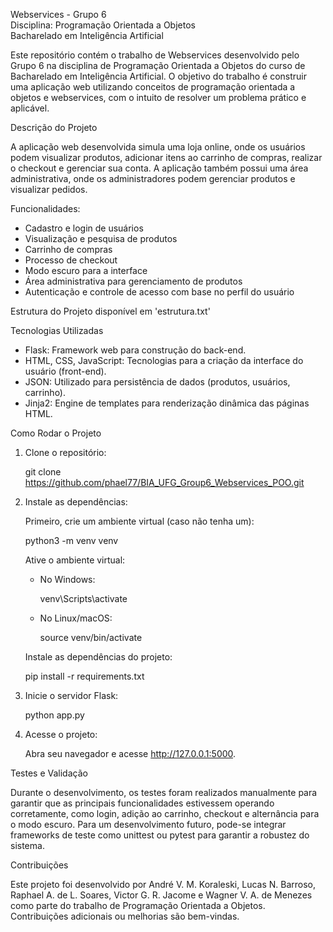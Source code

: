 Webservices - Grupo 6  
Disciplina: Programação Orientada a Objetos  
Bacharelado em Inteligência Artificial

Este repositório contém o trabalho de Webservices desenvolvido pelo Grupo 6 na disciplina de Programação Orientada a Objetos do curso de Bacharelado em Inteligência Artificial. O objetivo do trabalho é construir uma aplicação web utilizando conceitos de programação orientada a objetos e webservices, com o intuito de resolver um problema prático e aplicável.

Descrição do Projeto

A aplicação web desenvolvida simula uma loja online, onde os usuários podem visualizar produtos, adicionar itens ao carrinho de compras, realizar o checkout e gerenciar sua conta. A aplicação também possui uma área administrativa, onde os administradores podem gerenciar produtos e visualizar pedidos.

Funcionalidades:

- Cadastro e login de usuários
- Visualização e pesquisa de produtos
- Carrinho de compras
- Processo de checkout
- Modo escuro para a interface
- Área administrativa para gerenciamento de produtos
- Autenticação e controle de acesso com base no perfil do usuário

Estrutura do Projeto disponível em 'estrutura.txt'

Tecnologias Utilizadas

- Flask: Framework web para construção do back-end.
- HTML, CSS, JavaScript: Tecnologias para a criação da interface do usuário (front-end).
- JSON: Utilizado para persistência de dados (produtos, usuários, carrinho).
- Jinja2: Engine de templates para renderização dinâmica das páginas HTML.

Como Rodar o Projeto

1. Clone o repositório:

   git clone https://github.com/phael77/BIA_UFG_Group6_Webservices_POO.git

2. Instale as dependências:

   Primeiro, crie um ambiente virtual (caso não tenha um):

   python3 -m venv venv

   Ative o ambiente virtual:

   - No Windows:

     venv\Scripts\activate

   - No Linux/macOS:

     source venv/bin/activate

   Instale as dependências do projeto:

   pip install -r requirements.txt

3. Inicie o servidor Flask:

   python app.py

4. Acesse o projeto:

   Abra seu navegador e acesse http://127.0.0.1:5000.

Testes e Validação

Durante o desenvolvimento, os testes foram realizados manualmente para garantir que as principais funcionalidades estivessem operando corretamente, como login, adição ao carrinho, checkout e alternância para o modo escuro. Para um desenvolvimento futuro, pode-se integrar frameworks de teste como unittest ou pytest para garantir a robustez do sistema.

Contribuições

Este projeto foi desenvolvido por André V. M. Koraleski, Lucas N. Barroso, Raphael A. de L. Soares, Victor G. R. Jacome e Wagner V. A. de Menezes como parte do trabalho de Programação Orientada a Objetos. Contribuições adicionais ou melhorias são bem-vindas.

